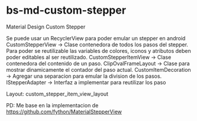 # bs-md-custom-stepper
Material Design Custom Stepper

Se puede usar un RecyclerView para poder emular un stepper en android
CustomStepperView ->  Clase contenedora de todos los pasos del stepper. Para poder se reutilizable las variables de colores, iconos y atributos
deben poder editables al ser reutilizado.
CustomStepperItemView -> Clase contenedora del contenido de un paso.
ClipOvalFrameLayout -> Clase para mostrar dinamicamente el contador del paso actual.
CustomItemDecoration -> Agregar una separacion para emular la division de los pasos.
IStepperAdapter -> Interfaz a implementar para reutilizar los paso

Layout: custom_stepper_item_view_layout

PD: Me base en la implementacion de https://github.com/fython/MaterialStepperView